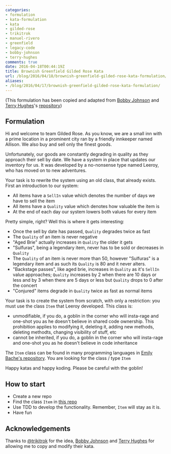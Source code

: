 ```yaml
---
categories:
- formulation
- kata-formulation
- kata
- gilded-rose
- trikitrok
- manuel-rivero
- greenfield
- legacy-code
- bobby-johnson
- terry-hughes
comments: true
date: 2016-04-18T00:44:19Z
title: Brownish Greenfield Gilded Rose Kata
url: /blog/2016/04/18/brownish-greenfield-gilded-rose-kata-formulation/
aliases:
- /blog/2016/04/17/brownish-greenfield-gilded-rose-kata-formulation/
---
```


(This formulation has been copied and adapted from [Bobby Johnson][notmyself] and [Terry Hughes][terryhughes]'s [repository](https://github.com/NotMyself/GildedRose))

## Formulation

Hi and welcome to team Gilded Rose. As you know, we are a small inn with a prime location in a prominent city ran by a friendly innkeeper named Allison. We also buy and sell only the finest goods. 

Unfortunately, our goods are constantly degrading in quality as they approach their sell by date. We have a system in place that updates our inventory for us. It was developed by a no-nonsense type named Leeroy, who has moved on to new adventures. 

Your task is to rewrite the system using an old class, that already exists.
First an introduction to our system:

- All items have a ``SellIn`` value which denotes the number of days we have to sell the item
- All items have a ``Quality`` value which denotes how valuable the item is
- At the end of each day our system lowers both values for every item

Pretty simple, right? Well this is where it gets interesting:

- Once the sell by date has passed, ``Quality`` degrades twice as fast
- The ``Quality`` of an item is never negative
- "Aged Brie" actually increases in ``Quality`` the older it gets
- "Sulfuras", being a legendary item, never has to be sold or decreases in ``Quality``
- The ``Quality`` of an item is never more than 50, however "Sulfuras" is a legendary item and as such its ``Quality`` is 80 and it never alters.
- "Backstage passes", like aged brie, increases in ``Quality`` as it's ``SellIn`` value approaches; ``Quality`` increases by 2 when there are 10 days or less and by 3 when there are 5 days or less but ``Quality`` drops to 0 after the concert
- "Conjured" items degrade in ``Quality`` twice as fast as normal items

Your task is to create the system from scratch, with only a restriction: you must use the class ``Item`` that Leeroy developed. This class is:

  * unmodifiable, if you do, a goblin in the corner who will insta-rage and one-shot you as he doesn't believe in shared code ownership. This prohibition applies to modifying it, deleting it, adding new methods, deleting methodts, changing visibility of stuff, etc
  * cannot be inherited, if you do, a goblin in the corner who will insta-rage and one-shot you as he doesn't believe in code inheritance

The ``Item`` class can be found in many programming languages in [Emily Bache's repository][emilys-repo]. You are looking for the class / type ``Item``

Happy katas and happy koding. Please be careful with the goblin!

## How to start

  * Create a new repo
  * Find the class ``Item`` in [this repo][emilys-repo]
  * Use TDD to develop the functionality. Remember, ``Item`` will stay as it is.
  * Have fun

## Acknowledgements

Thanks to [@trikitrok][trikitrok] for the idea, [Bobby Johnson][notmyself] and [Terry Hughes][terryhughes] for allowing me to copy and modify their kata.

[emilys-repo]: https://github.com/emilybache/GildedRose-Refactoring-Kata
[trikitrok]: https://twitter.com/@trikitrok
[notmyself]: https://twitter.com/NotMyself
[terryhughes]: https://twitter.com/TerryHughes

